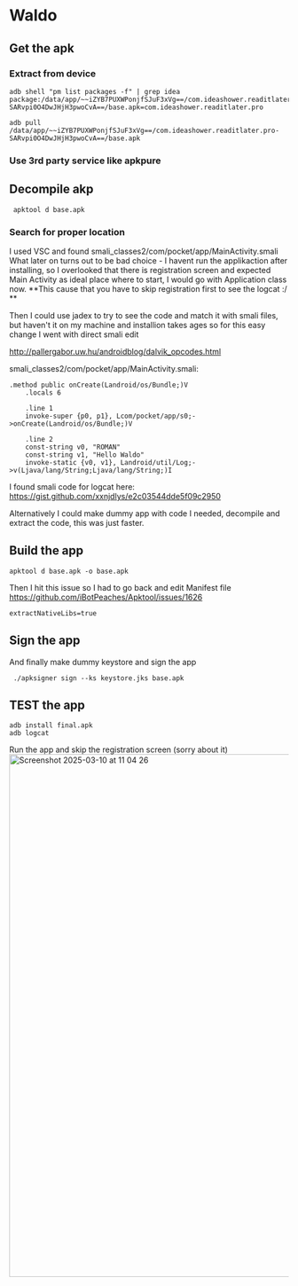 # Waldo

## Get the apk

### Extract from device
```
adb shell "pm list packages -f" | grep idea
package:/data/app/~~iZYB7PUXWPonjfSJuF3xVg==/com.ideashower.readitlater.pro-SARvpi0O4DwJHjH3pwoCvA==/base.apk=com.ideashower.readitlater.pro

adb pull /data/app/~~iZYB7PUXWPonjfSJuF3xVg==/com.ideashower.readitlater.pro-SARvpi0O4DwJHjH3pwoCvA==/base.apk

```

### Use 3rd party service like apkpure


## Decompile akp
```
 apktool d base.apk
```

### Search for proper location

I used VSC and found smali_classes2/com/pocket/app/MainActivity.smali 
What later on turns out to be bad choice - I havent run the applikaction after installing, so I overlooked that there is registration screen and expected Main Activity as ideal place where to start, I would go with Application class now.
**This cause that you have to skip registration first to see the logcat :/ **

Then I could use jadex to try to see the code and match it with smali files, but haven't it on my machine and installion takes ages so for this easy change I went with direct smali edit

http://pallergabor.uw.hu/androidblog/dalvik_opcodes.html

smali_classes2/com/pocket/app/MainActivity.smali:

```
.method public onCreate(Landroid/os/Bundle;)V
    .locals 6

    .line 1
    invoke-super {p0, p1}, Lcom/pocket/app/s0;->onCreate(Landroid/os/Bundle;)V

    .line 2
    const-string v0, "ROMAN"
    const-string v1, "Hello Waldo"
    invoke-static {v0, v1}, Landroid/util/Log;->v(Ljava/lang/String;Ljava/lang/String;)I
```

I found smali code for logcat here:
https://gist.github.com/xxnjdlys/e2c03544dde5f09c2950

Alternatively I could make dummy app with code I needed, decompile and extract the code, this was just faster.

## Build the app

```
apktool d base.apk -o base.apk
```

Then I hit this issue so I had to go back and edit Manifest file
https://github.com/iBotPeaches/Apktool/issues/1626

```
extractNativeLibs=true
```

## Sign the app

And finally make dummy keystore and sign the app

```
 ./apksigner sign --ks keystore.jks base.apk
```

## TEST the app

``` 
adb install final.apk
adb logcat
```

Run the app and skip the registration screen (sorry about it)
<img width="943" alt="Screenshot 2025-03-10 at 11 04 26" src="https://github.com/user-attachments/assets/0811999c-ac74-4765-a64d-036a59bf8b1c" />
